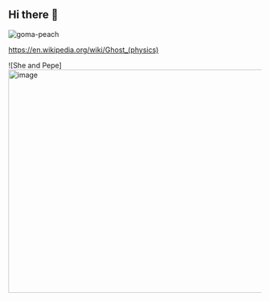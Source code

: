 ## Hi there 👋

<!--

**Here are some ideas to get you started:**

🙋‍♀️ A short introduction - what is your organization all about?
🌈 Contribution guidelines - how can the community get involved?
👩‍💻 Useful resources - where can the community find your docs? Is there anything else the community should know?
🍿 Fun facts - what does your team eat for breakfast?
🧙 Remember, you can do mighty things with the power of [Markdown](https://docs.github.com/github/writing-on-github/getting-started-with-writing-and-formatting-on-github/basic-writing-and-formatting-syntax)
-->
![goma-peach](https://github.com/user-attachments/assets/36694e33-06c6-4904-8b9e-9635d777a6b2)

https://en.wikipedia.org/wiki/Ghost_(physics)

![She and Pepe]<img width="680" height="445" alt="image" src="https://github.com/user-attachments/assets/e30a02df-b6de-4f31-91ed-0b1c2aa78c75" />
